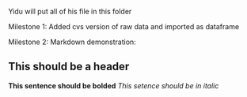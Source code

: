Yidu will put all of his file in this folder

Milestone 1: Added cvs version of raw data and imported as dataframe

Milestone 2: Markdown demonstration:
## This should be a header
**This sentence should be bolded**
*This setence should be in italic*
